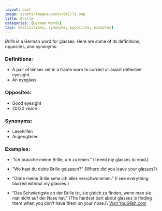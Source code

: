 ```yaml
---
layout: post
image: assets/images/posts/Brille.png
title: Brille
categories: [German Words]
tags: [definitions, synonyms, opposites, examples]
---
```


*Brille* is a German word for glasses. Here are some of its definitions, opposites, and synonyms:

### Definitions:

- A pair of lenses set in a frame worn to correct or assist defective eyesight.
- An eyeglass.

### Opposites:

- Good eyesight
- 20/20 vision

### Synonyms:

- Lesehilfen
- Augengläser

### Examples:

- "Ich brauche meine Brille, um zu lesen." (I need my glasses to read.)
- "Wo hast du deine Brille gelassen?" (Where did you leave your glasses?)

- "Ohne meine Brille sehe ich alles verschwommen." (I see everything blurred without my glasses.)
- "Das Schwierigste an der Brille ist, sie gleich zu finden, wenn man sie mal nicht auf der Nase hat." (The hardest part about glasses is finding them when you don't have them on your nose.)\ <a id="yg-widget-0" class="youglish-widget" data-query="Brille" data-lang="german" data-components="8412" data-auto-start="0" data-bkg-color="theme_light" data-title="How%20to%20pronounce%20Brille%20in%20German"  rel="nofollow" href="https://youglish.com">Visit YouGlish.com</a><script async src="https://youglish.com/public/emb/widget.js" charset="utf-8"></script>